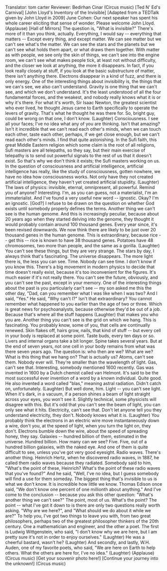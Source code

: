 Translator: tom carter Reviewer: Bedirhan Cinar (Circus music) [Ted N' Ed's Carnival] [John Lloyd's Inventory of the Invisible] [Adapted from a TEDTalk given by John Lloyd in 2009] June Cohen: Our next speaker has spent his whole career eliciting that sense of wonder. Please welcome John Lloyd. (Applause) [Hall of Mirrors] The question is, "What is invisible?" There's more of it than you think, actually. Everything, I would say -- everything that matters -- Except every thing, and except matter. We can see matter but we can't see what's the matter. We can see the stars and the planets but we can't see what holds them apart, or what draws them together. With matter as with people, we see only the skin of things, we can't see into the engine room, we can't see what makes people tick, at least not without difficulty, and the closer we look at anything, the more it disappears. In fact, if you look really closely at stuff, if you look at the basic substructure of matter, there isn't anything there. Electrons disappear in a kind of fuzz, and there is only energy. One of the interesting things about invisibility is, the things that we can's see, we also can't understand. Gravity is one thing that we can't see, and which we don't understand. It's the least understood of all the four fundamental forces, and the weakest, and nobody really knows what it is or why it's there. For what it's worth, Sir Isaac Newton, the greatest scientist who ever lived, he thought Jesus came to Earth specifically to operate the levers of gravity. That's what he thought he was there for. So, bright guy, could be wrong on that one, I don't know. (Laughter) Consciousness. I see all your faces; I've no idea what any of you are thinking. Isn't that amazing? Isn't it incredible that we can't read each other's minds, when we can touch each other, taste each other, perhaps, if we get close enough, but we can't read each other's minds. I find that quite astonishing. In the Sufi faith, this great Middle Eastern religion which some claim is the root of all religions, Sufi masters are all telepaths, so they say, but their main exercise of telepathy is to send out powerful signals to the rest of us that it doesn't exist. So that's why we don't think it exists; the Sufi masters working on us. In the question of consciousness and artificial intelligence, artificial intelligence has really, like the study of consciousness, gotten nowhere, we have no idea how consciousness works. Not only have they not created artificial intelligence, they haven't yet created artificial stupidity. (Laughter) The laws of physics: invisible, eternal, omnipresent, all powerful. Remind you of anyone? Interesting. I'm, as you can guess, not a materialist, I'm an immaterialist. And I've found a very useful new word -- ignostic. Okay? I'm an ignostic. [God?] I refuse to be drawn on the question on whether God exists until somebody properly defines the terms. Another thing we can't see is the human genome. And this is increasingly peculiar, because about 20 years ago when they started delving into the genome, they thought it would probably contain around 100 thousand genes. Every year since, it's been revised downwards. We now think there are likely to be just over 20 thousand genes in the human genome. This is extraordinary, because rice -- get this -- rice is known to have 38 thousand genes. Potatoes have 48 chromosomes, two more than people, and the same as a gorilla. (Laughter) You can't see these things, but they are very strange. The stars by day, I always think that's fascinating. The universe disappears. The more light there is, the less you can see. Time. Nobody can see time. I don't know if you know this. There's a big movement in modern physics to decide that time doesn't really exist, because it's too inconvenient for the figures. It's much easier if it's not really there. You can't see the future, obviously, and you can't see the past, except in your memory. One of the interesting things about the past is you particularly can't see -- my son asked me this the other day, "Dad, can you remember what I was like when I was two? And I said, "Yes." He said, "Why can't I?" Isn't that extraordinary? You cannot remember what happened to you earlier than the age of two or three. Which is great news for psychoanalysts, because otherwise they'd be out of a job. Because that's where all the stuff happens (Laughter) that makes you who you are. Another thing you can't see is the grid on which we hang. This is fascinating. You probably know, some of you, that cells are continually renewed. Skin flakes off, hairs grow, nails, that kind of stuff -- but every cell in your body is replaced at some point. Taste buds, every ten days or so. Livers and internal organs take a bit longer. Spine takes several years. But at the end of seven years, not one cell in your body remains from what was there seven years ago. The question is: who then are we? What are we? What is this thing that we hang on? That is actually us? Atoms, can't see them. Nobody ever will. They're smaller than the wavelength of light. Gas, can't see that. Interesting, somebody mentioned 1600 recently. Gas was invented in 1600 by a Dutch chemist called van Helmont. It's said to be the most successful ever invention of a word by a known individual. Quite good. He also invented a word called "blas," meaning astral radiation. Didn't catch on, unfortunately. (Laughter) But well done, him. Light -- you can't see light. When it's dark, in a vacuum, if a person shines a beam of light straight across your eyes, you won't see it. Slightly technical, some physicists will disagree with this. But it's odd that you can't see the beam of light, you can only see what it hits. Electricity, can't see that. Don't let anyone tell you they understand electricity, they don't. Nobody knows what it is. (Laughter) You probably think the electrons in an electric wire move instantaneously down a wire, don't you, at the speed of light, when you turn the light on, they don't. Electrons bumble down the wire, about the speed of spreading honey, they say. Galaxies -- hundred billion of them, estimated in the universe. Hundred billion. How many can we see? Five. Five, out of a hundred billion galaxies, with the naked eye. And one of them is quite difficult to see, unless you've got very good eyesight. Radio waves. There's another thing. Heinrich Hertz, when he discovered radio waves, in 1887, he called them radio waves because they radiated. Somebody said to him, "What's the point of these, Heinrich? What's the point of these radio waves that you've found?" And he said, "Well, I've no idea, but I guess somebody will find a use for them someday. The biggest thing that's invisible to us is what we don't know. It is incredible how little we know. Thomas Edison once said, "We don't know one percent of one millionth about anything." And I've come to the conclusion -- because you ask this other question: "What's another thing we can't see?" The point, most of us. What's the point? The point -- what I've got it down to is there are only two questions really worth asking. "Why are we here?", and "What should we do about it while we are?" To help you, I've got two things to leave you with, from two great philosophers, perhaps two of the greatest philosopher thinkers of the 20th century. One a mathematician and engineer, and the other a poet. The first is Ludwig Wittgenstein, who said, "I don't know why we are here, but I am pretty sure it's not in order to enjoy ourselves." (Laughter) He was a cheerful bastard, wasn't he? (Laughter) And secondly, and lastly, W.H. Auden, one of my favorite poets, who said, "We are here on Earth to help others. What the others are here for, I've no idea." (Laughter) (Applause) (Circus music) [Get your souvenir photo here!] [Continue your journey into the unknown!] (Circus music) 